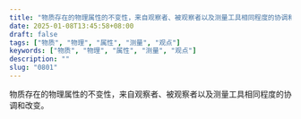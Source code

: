 ```yaml
---
title: "物质存在的物理属性的不变性，来自观察者、被观察者以及测量工具相同程度的协调和改变。"
date: 2025-01-08T13:45:58+08:00
draft: false
tags: ["物质", "物理", "属性", "测量", "观点"]
keywords: ["物质", "物理", "属性", "测量", "观点"]
description: ""
slug: "0801"
---
```


物质存在的物理属性的不变性，来自观察者、被观察者以及测量工具相同程度的协调和改变。